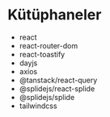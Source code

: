 # Kütüphaneler

- react
- react-router-dom
- react-toastify
- dayjs
- axios
- @tanstack/react-query
- @splidejs/react-splide
- @splidejs/splide
- tailwindcss
